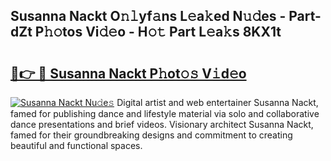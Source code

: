 ## Susanna Nackt O𝚗𝚕yf𝚊ns L𝚎a𝚔ed N𝚞𝚍es - Part-dZt P𝚑𝚘tos Vi𝚍𝚎o - H𝚘𝚝 Part L𝚎a𝚔s 8KX1t

# <h2><a href="http://kf4snz.oniu.top/?m=Susanna+Nackt">🔗👉 🔴 Susanna Nackt P𝚑ot𝚘𝚜 V𝚒d𝚎o</a></h2>

[![Susanna Nackt Nu𝚍e𝚜](https://i.imgur.com/0qMVB7G.gif)](http://kf4snz.oniu.top/?m=Susanna+Nackt)
Digital artist and web entertainer Susanna Nackt, famed for publishing dance and lifestyle material via solo and collaborative dance presentations and brief videos. Visionary architect Susanna Nackt, famed for their groundbreaking designs and commitment to creating beautiful and functional spaces.  

